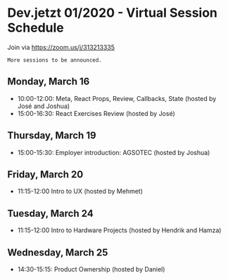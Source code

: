 # Dev.jetzt 01/2020 - Virtual Session Schedule
Join via https://zoom.us/j/313213335

`More sessions to be announced.`

## Monday, March 16

* 10:00-12:00: Meta, React Props, Review, Callbacks, State (hosted by José and Joshua)
* 15:00-16:30: React Exercises Review (hosted by José)

## Thursday, March 19
* 15:00-15:30: Employer introduction: AGSOTEC (hosted by Joshua)

## Friday, March 20
* 11:15-12:00 Intro to UX (hosted by Mehmet)

## Tuesday, March 24
* 11:15-12:00 Intro to Hardware Projects (hosted by Hendrik and Hamza)

## Wednesday, March 25
* 14:30-15:15: Product Ownership (hosted by Daniel)
